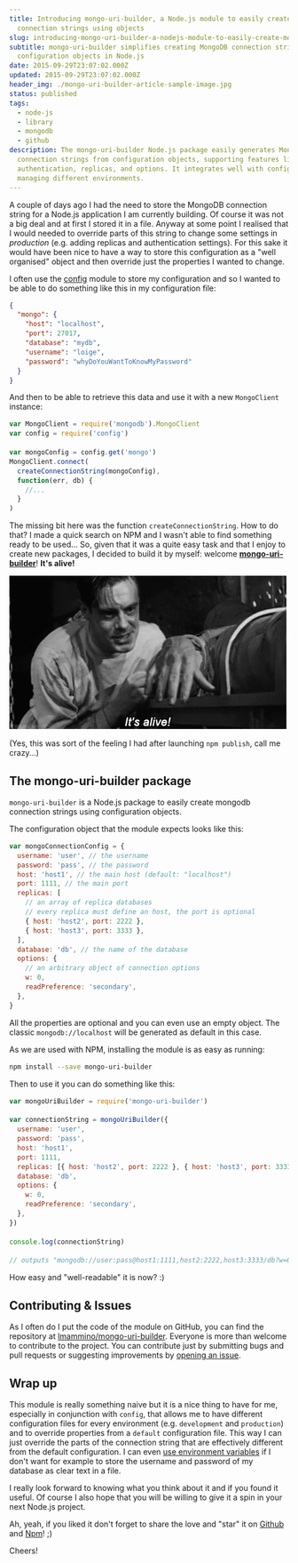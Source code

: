 ```yaml
---
title: Introducing mongo-uri-builder, a Node.js module to easily create mongodb
  connection strings using objects
slug: introducing-mongo-uri-builder-a-nodejs-module-to-easily-create-mongodb-connection-strings-using-objects
subtitle: mongo-uri-builder simplifies creating MongoDB connection strings from
  configuration objects in Node.js
date: 2015-09-29T23:07:02.000Z
updated: 2015-09-29T23:07:02.000Z
header_img: ./mongo-uri-builder-article-sample-image.jpg
status: published
tags:
  - node-js
  - library
  - mongodb
  - github
description: The mongo-uri-builder Node.js package easily generates MongoDB
  connection strings from configuration objects, supporting features like
  authentication, replicas, and options. It integrates well with config for
  managing different environments.
---
```


A couple of days ago I had the need to store the MongoDB connection string for a Node.js application I am currently building.
Of course it was not a big deal and at first I stored it in a file.
Anyway at some point I realised that I would needed to override parts of this string to change some settings in _production_ (e.g. adding replicas and authentication settings).
For this sake it would have been nice to have a way to store this configuration as a "well organised" object and then override just the properties I wanted to change.

I often use the [config](https://www.npmjs.com/package/config) module to store my configuration and so I wanted to be able to do something like this in my configuration file:

```json
{
  "mongo": {
    "host": "localhost",
    "port": 27017,
    "database": "mydb",
    "username": "loige",
    "password": "whyDoYouWantToKnowMyPassword"
  }
}
```

And then to be able to retrieve this data and use it with a new `MongoClient` instance:

```javascript
var MongoClient = require('mongodb').MongoClient
var config = require('config')

var mongoConfig = config.get('mongo')
MongoClient.connect(
  createConnectionString(mongoConfig),
  function(err, db) {
    //...
  }
)
```

The missing bit here was the function `createConnectionString`. How to do that?
I made a quick search on NPM and I wasn't able to find something ready to be used... So, given that it was a quite easy task and that I enjoy to create new packages, I decided to build it by myself: welcome **[mongo-uri-builder](https://www.npmjs.com/package/mongo-uri-builder)**! **It's alive!**

![Frankestain it's alive feeling when creating a new NPM library](./mongodb-connection-string-builder-its-alive-frankestain.gif)

(Yes, this was sort of the feeling I had after launching `npm publish`, call me crazy...)

## The mongo-uri-builder package

`mongo-uri-builder` is a Node.js package to easily create mongodb connection strings using configuration objects.

The configuration object that the module expects looks like this:

```javascript
var mongoConnectionConfig = {
  username: 'user', // the username
  password: 'pass', // the password
  host: 'host1', // the main host (default: "localhost")
  port: 1111, // the main port
  replicas: [
    // an array of replica databases
    // every replica must define an host, the port is optional
    { host: 'host2', port: 2222 },
    { host: 'host3', port: 3333 },
  ],
  database: 'db', // the name of the database
  options: {
    // an arbitrary object of connection options
    w: 0,
    readPreference: 'secondary',
  },
}
```

All the properties are optional and you can even use an empty object. The classic `mongodb://localhost` will be generated as default in this case.

As we are used with NPM, installing the module is as easy as running:

```bash
npm install --save mongo-uri-builder
```

Then to use it you can do something like this:

```javascript
var mongoUriBuilder = require('mongo-uri-builder')

var connectionString = mongoUriBuilder({
  username: 'user',
  password: 'pass',
  host: 'host1',
  port: 1111,
  replicas: [{ host: 'host2', port: 2222 }, { host: 'host3', port: 3333 }],
  database: 'db',
  options: {
    w: 0,
    readPreference: 'secondary',
  },
})

console.log(connectionString)

// outputs "mongodb://user:pass@host1:1111,host2:2222,host3:3333/db?w=0&readPreference=secondary"
```

How easy and "well-readable" it is now? :)

## Contributing & Issues

As I often do I put the code of the module on GitHub, you can find the repository at [lmammino/mongo-uri-builder](https://github.com/lmammino/mongo-uri-builder).
Everyone is more than welcome to contribute to the project. You can contribute just by submitting bugs and pull requests or suggesting improvements by [opening an issue](https://github.com/lmammino/mongo-uri-builder/issues).

## Wrap up

This module is really something naive but it is a nice thing to have for me, especially in conjunction with `config`, that allows me to have different configuration files for every environment (e.g. `development` and `production`) and to override properties from a `default` configuration file.
This way I can just override the parts of the connection string that are effectively different from the default configuration. I can even [use environment variables](https://github.com/lorenwest/node-config/wiki/Environment-Variables) if I don't want for example to store the username and password of my database as clear text in a file.

I really look forward to knowing what you think about it and if you found it useful. Of course I also hope that you will be willing to give it a spin in your next Node.js project.

Ah, yeah, if you liked it don't forget to share the love and "star" it on [Github](https://github.com/lmammino/mongo-uri-builder) and [Npm](https://www.npmjs.com/package/mongo-uri-builder)! ;)

Cheers!
